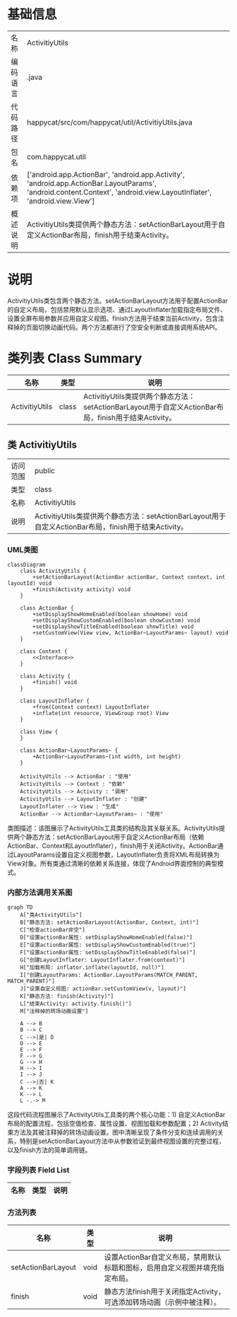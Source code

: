# 基础信息

|      |      |
|------|------|
| 名称 | ActivitiyUtils |
| 编码语言 | .java |
| 代码路径 | happycat/src/com/happycat/util/ActivitiyUtils.java |
| 包名 | com.happycat.util |
| 依赖项 | ['android.app.ActionBar', 'android.app.Activity', 'android.app.ActionBar.LayoutParams', 'android.content.Context', 'android.view.LayoutInflater', 'android.view.View'] |
| 概述说明 | ActivitiyUtils类提供两个静态方法：setActionBarLayout用于自定义ActionBar布局，finish用于结束Activity。 |

# 说明

ActivitiyUtils类包含两个静态方法。setActionBarLayout方法用于配置ActionBar的自定义布局，包括禁用默认显示选项、通过LayoutInflater加载指定布局文件、设置全屏布局参数并应用自定义视图。finish方法用于结束当前Activity，包含注释掉的页面切换动画代码。两个方法都进行了空安全判断或直接调用系统API。

# 类列表 Class Summary

| 名称   | 类型  | 说明 |
|-------|------|-------------|
| ActivitiyUtils | class | ActivitiyUtils类提供两个静态方法：setActionBarLayout用于自定义ActionBar布局，finish用于结束Activity。 |



## 类 ActivitiyUtils

|      |      |
|------|------|
| 访问范围 | public |
| 类型 | class |
| 名称 | ActivitiyUtils |
| 说明 | ActivitiyUtils类提供两个静态方法：setActionBarLayout用于自定义ActionBar布局，finish用于结束Activity。 |


### UML类图

```mermaid
classDiagram
    class ActivityUtils {
        +setActionBarLayout(ActionBar actionBar, Context context, int layoutId) void
        +finish(Activity activity) void
    }

    class ActionBar {
        +setDisplayShowHomeEnabled(boolean showHome) void
        +setDisplayShowCustomEnabled(boolean showCustom) void
        +setDisplayShowTitleEnabled(boolean showTitle) void
        +setCustomView(View view, ActionBar~LayoutParams~ layout) void
    }

    class Context {
        <<Interface>>
    }

    class Activity {
        +finish() void
    }

    class LayoutInflater {
        +from(Context context) LayoutInflater
        +inflate(int resource, ViewGroup root) View
    }

    class View {
    }

    class ActionBar~LayoutParams~ {
        +ActionBar~LayoutParams~(int width, int height)
    }

    ActivityUtils --> ActionBar : "使用"
    ActivityUtils --> Context : "依赖"
    ActivityUtils --> Activity : "调用"
    ActivityUtils --> LayoutInflater : "创建"
    LayoutInflater --> View : "生成"
    ActionBar --> ActionBar~LayoutParams~ : "使用"
```

类图描述：该图展示了ActivityUtils工具类的结构及其关联关系。ActivityUtils提供两个静态方法：setActionBarLayout用于自定义ActionBar布局（依赖ActionBar、Context和LayoutInflater），finish用于关闭Activity。ActionBar通过LayoutParams设置自定义视图参数，LayoutInflater负责将XML布局转换为View对象。所有类通过清晰的依赖关系连接，体现了Android界面控制的典型模式。


### 内部方法调用关系图

```mermaid
graph TD
    A["类ActivityUtils"]
    B["静态方法: setActionBarLayout(ActionBar, Context, int)"]
    C["检查actionBar非空"]
    D["设置actionBar属性: setDisplayShowHomeEnabled(false)"]
    E["设置actionBar属性: setDisplayShowCustomEnabled(true)"]
    F["设置actionBar属性: setDisplayShowTitleEnabled(false)"]
    G["创建LayoutInflater: LayoutInflater.from(context)"]
    H["加载布局: inflator.inflate(layoutId, null)"]
    I["创建LayoutParams: ActionBar.LayoutParams(MATCH_PARENT, MATCH_PARENT)"]
    J["设置自定义视图: actionBar.setCustomView(v, layout)"]
    K["静态方法: finish(Activity)"]
    L["结束Activity: activity.finish()"]
    M["注释掉的转场动画设置"]

    A --> B
    B --> C
    C -->|是| D
    D --> E
    E --> F
    F --> G
    G --> H
    H --> I
    I --> J
    C -->|否| K
    A --> K
    K --> L
    L -.-> M
```

这段代码流程图展示了ActivityUtils工具类的两个核心功能：1) 自定义ActionBar布局的配置流程，包括空值检查、属性设置、视图加载和参数配置；2) Activity结束方法及其被注释掉的转场动画设置。图中清晰呈现了条件分支和连续调用的关系，特别是setActionBarLayout方法中从参数验证到最终视图设置的完整过程，以及finish方法的简单调用链。

### 字段列表 Field List

| 名称  | 类型  | 说明 |
|-------|-------|------|

### 方法列表

| 名称  | 类型  | 说明 |
|-------|-------|------|
| setActionBarLayout | void | 设置ActionBar自定义布局，禁用默认标题和图标，启用自定义视图并填充指定布局。 |
| finish | void | 静态方法finish用于关闭指定Activity，可选添加转场动画（示例中被注释）。 |




